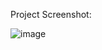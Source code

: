 Project Screenshot:

![image](https://user-images.githubusercontent.com/53488923/120674668-0ad7bc00-c4b4-11eb-8f65-ee0c21f58483.png)
